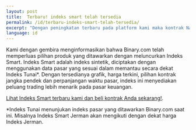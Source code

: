 ```yaml
---
layout: post
title:  Terbaru! indeks smart telah tersedia
permalink: /id/terbaru-indeks-smart-telah-tersedia/
excerpt: "Dengan peningkatan terbaru pada platform kami maka kontrak Naik/Turun dan Lebih Tinggi/Rendah mulai sekarang dapat ditemukan pada bagian Atas/Bawah."
language: id
---
```


Kami dengan gembira menginformasikan bahwa Binary.com telah memperluas pilihan produk yang ditawarkan dengan meluncurkan Indeks Smart. Indeks Smart adalah indeks sintetik, diciptakan dengan menggunakan data pasar yang sesuai dalam memantau secara dekat Indeks Tunai*. Dengan tersedianya grafik, harga terkini, pilihan kontrak jangka pendek dan perpanjangan waktu pasar, indeks ini menyediakan peluang trading lebih menarik pada pasar keuangan.

[Lihat Indeks Smart terbaru kami dan beli kontrak Anda sekarang!](https://www.binary.com/c/trade.cgi?market=indices&time=900s&form_name=risefall&expiry_type=duration&amount_type=payout&H=S0P&currency=USD&underlying_symbol=SYNFTSE&amount=100&date_start=now&type=CALL&l=ID&utm_source=blog&utm_medium=social&utm_campaign=whatsnew).

*Indeks Tunai menunjukan indeks pasar yang ditawarkan Binary.com saat ini. Misalnya Indeks Smart Jerman akan mengikuti dengan dekat harga Indeks Jerman.
